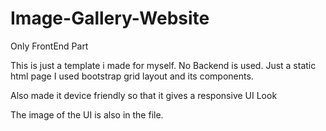 # Image-Gallery-Website


Only FrontEnd Part

This is just a template i made for myself.
No Backend is used. Just a static html page
I used bootstrap grid layout and its components.

Also made it device friendly so that it gives a responsive UI Look

The image of the UI is also in the file.
